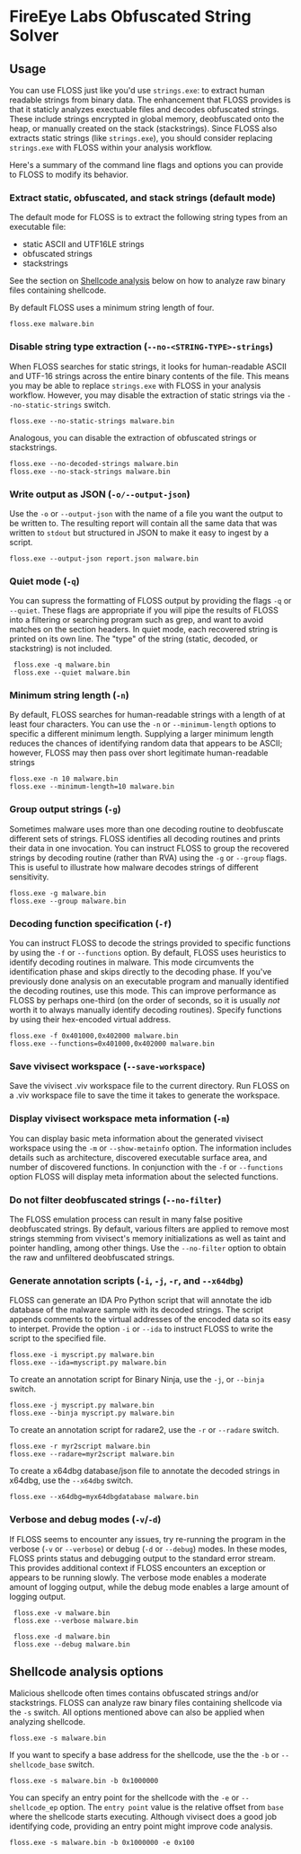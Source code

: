 # FireEye Labs Obfuscated String Solver

## Usage

You can use FLOSS just like you'd use `strings.exe`:
 to extract human readable strings from binary data.
The enhancement that FLOSS provides is that it staticly
 analyzes exectuable files and decodes obfuscated strings.
These include strings encrypted in global memory,
 deobfuscated onto the heap, or manually created on the
 stack (stackstrings).
Since FLOSS also extracts static strings (like `strings.exe`),
 you should consider replacing `strings.exe` with FLOSS
 within your analysis workflow.

Here's a summary of the command line flags and options you
 can provide to FLOSS to modify its behavior.


### Extract static, obfuscated, and stack strings (default mode)

The default mode for FLOSS is to extract the following string types from an executable file:
- static ASCII and UTF16LE strings
- obfuscated strings
- stackstrings

See the section on [Shellcode analysis](#shellcode) below on how to analyze raw binary files
containing shellcode.

By default FLOSS uses a minimum string length of four.

    floss.exe malware.bin


### Disable string type extraction (`--no-<STRING-TYPE>-strings`)

When FLOSS searches for static strings, it looks for
 human-readable ASCII and UTF-16 strings across the
 entire binary contents of the file.
This means you may be able to replace `strings.exe` with
 FLOSS in your analysis workflow. However, you may disable
 the extraction of static strings via the `--no-static-strings` switch.

    floss.exe --no-static-strings malware.bin

Analogous, you can disable the extraction of obfuscated strings or stackstrings.

    floss.exe --no-decoded-strings malware.bin
    floss.exe --no-stack-strings malware.bin


### Write output as JSON (`-o/--output-json`)

Use the `-o` or `--output-json` with the name of a file you want
 the output to be written to.  The resulting report will contain
 all the same data that was written to `stdout` but structured
 in JSON to make it easy to ingest by a script.

    floss.exe --output-json report.json malware.bin


### Quiet mode (`-q`)

You can supress the formatting of FLOSS output by providing
 the flags `-q` or `--quiet`.
These flags are appropriate if you will pipe the results of FLOSS
 into a filtering or searching program such as grep, and
 want to avoid matches on the section headers.
In quiet mode, each recovered string is printed on its
 own line.
The "type" of the string (static, decoded, or stackstring)
 is not included.

     floss.exe -q malware.bin
     floss.exe --quiet malware.bin


### Minimum string length (`-n`)

By default, FLOSS searches for human-readable strings
 with a length of at least four characters.
You can use the `-n` or `--minimum-length` options to
 specific a different minimum length.
Supplying a larger minimum length reduces the chances
 of identifying random data that appears to be ASCII;
 however, FLOSS may then pass over short legitimate
 human-readable strings

    floss.exe -n 10 malware.bin
    floss.exe --minimum-length=10 malware.bin


### Group output strings (`-g`)

Sometimes malware uses more than one decoding routine
 to deobfuscate different sets of strings.
FLOSS identifies all decoding routines and prints
 their data in one invocation.
You can instruct FLOSS to group the recovered strings
 by decoding routine (rather than RVA) using the
 `-g` or `--group` flags.
This is useful to illustrate how malware decodes
 strings of different sensitivity.

    floss.exe -g malware.bin
    floss.exe --group malware.bin


### Decoding function specification (`-f`)

You can instruct FLOSS to decode the strings provided
 to specific functions by using the `-f` or `--functions`
 option.
By default, FLOSS uses heuristics to identify decoding
 routines in malware.
This mode circumvents the identification phase and skips
 directly to the decoding phase.
If you've previously done analysis on an executable program
 and manually identified the decoding routines, use
 this mode.
This can improve performance as FLOSS by perhaps one-third
 (on the order of seconds, so it is usually _not_ worth it
  to always manually identify decoding routines).
Specify functions by using their hex-encoded virtual address.

    floss.exe -f 0x401000,0x402000 malware.bin
    floss.exe --functions=0x401000,0x402000 malware.bin


### Save vivisect workspace (`--save-workspace`)

Save the vivisect .viv workspace file to the current directory. Run
FLOSS on a .viv workspace file to save the time it takes to generate
the workspace.


### Display vivisect workspace meta information (`-m`)

You can display basic meta information about the generated vivisect
workspace using the `-m` or `--show-metainfo` option. The information
includes details such as architecture, discovered executable surface area,
and number of discovered functions. In conjunction with the `-f` or
`--functions` option FLOSS will display meta information about the selected
functions.


### Do not filter deobfuscated strings (`--no-filter`)

The FLOSS emulation process can result in many false positive deobfuscated
strings. By default, various filters are applied to remove most strings
stemming from vivisect's memory initializations as well as taint and pointer
handling, among other things. Use the `--no-filter` option to obtain the
raw and unfiltered deobfuscated strings.


### Generate annotation scripts (`-i`, `-j`, `-r`, and `--x64dbg`)

FLOSS can generate an IDA Pro Python script that will
 annotate the idb database of the malware sample with
 its decoded strings.
The script appends comments to the virtual addresses
 of the encoded data so its easy to interpet.
Provide the option `-i` or `--ida` to instruct FLOSS to
 write the script to the specified file.

    floss.exe -i myscript.py malware.bin
    floss.exe --ida=myscript.py malware.bin

To create an annotation script for Binary Ninja, use the `-j`, or `--binja` switch.

    floss.exe -j myscript.py malware.bin
    floss.exe --binja myscript.py malware.bin

To create an annotation script for radare2, use the `-r`
or `--radare` switch.

    floss.exe -r myr2script malware.bin
    floss.exe --radare=myr2script malware.bin

To create a x64dbg database/json file to annotate the decoded strings
in x64dbg, use the `--x64dbg` switch.

    floss.exe --x64dbg=myx64dbgdatabase malware.bin


### Verbose and debug modes (`-v`/`-d`)

If FLOSS seems to encounter any issues, try re-running the program
 in the verbose (`-v` or `--verbose`) or debug (`-d` or
 `--debug`) modes.
In these modes, FLOSS prints status and debugging output
 to the standard error stream.
This provides additional context if FLOSS encounters an
 exception or appears to be running slowly.
The verbose mode enables a moderate amount of logging output,
 while the debug mode enables a large amount of logging output.

     floss.exe -v malware.bin
     floss.exe --verbose malware.bin

     floss.exe -d malware.bin
     floss.exe --debug malware.bin


## <a name="shellcode"></a>Shellcode analysis options

Malicious shellcode often times contains obfuscated strings and/or stackstrings.
FLOSS can analyze raw binary files containing shellcode via the `-s` switch. All
options mentioned above can also be applied when analyzing shellcode.

    floss.exe -s malware.bin

If you want to specify a base address for the shellcode, use the the `-b` or
`--shellcode_base` switch.

    floss.exe -s malware.bin -b 0x1000000

You can specify an entry point for the shellcode with the `-e` or `--shellcode_ep`
option. The `entry point` value is the relative offset from `base` where the shellcode starts executing. Although vivisect does a good job identifying code, providing an entry point
might improve code analysis.

    floss.exe -s malware.bin -b 0x1000000 -e 0x100

